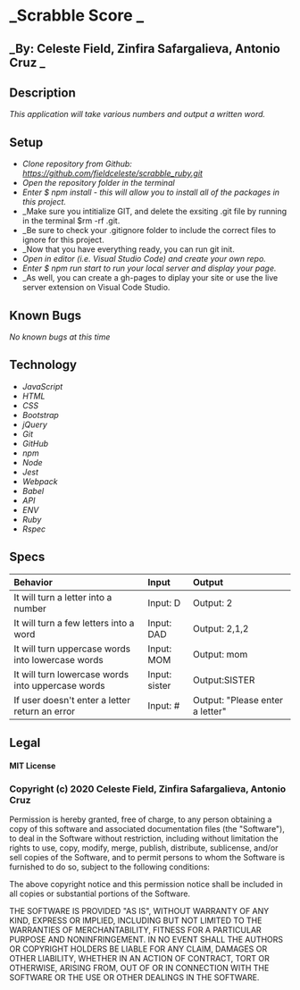 # _Scrabble Score _
## _By: Celeste Field, Zinfira Safargalieva, Antonio Cruz _
## Description

_This application will take various numbers and output a written word._

## Setup


* _Clone repository from Github: https://github.com/fieldceleste/scrabble_ruby.git_
* _Open the repository folder in the terminal_
* _Enter $ npm install - this will allow you to install all of the packages in this project._
* _Make sure you intitialize GIT, and delete the exsiting .git file by running in the terminal $rm -rf .git. 
* _Be sure to check your .gitignore folder to include the correct files to ignore for this project. 
* _Now that you have everything ready, you can run git init. 
* _Open in editor (i.e. Visual Studio Code) and create your own repo._
* _Enter $ npm run start to run your local server and display your page._
* _As well, you can create a gh-pages to diplay your site or use the live server extension on Visual Code Studio.

## Known Bugs
_No known bugs at this time_

## Technology

* _JavaScript_
* _HTML_
* _CSS_
* _Bootstrap_
* _jQuery_
* _Git_
* _GitHub_
* _npm_
* _Node_
* _Jest_
* _Webpack_
* _Babel_
* _API_
* _ENV_
* _Ruby_
* _Rspec_


## Specs

|Behavior|Input|Output|
| :-----|:-----|:-----|
| It will turn a letter into a number | Input: D | Output: 2 |
| It will turn a few letters into a word | Input: DAD | Output: 2,1,2|
| It will turn uppercase words into lowercase words| Input: MOM | Output: mom |
| It will turn lowercase words into uppercase words| Input: sister | Output:SISTER | 
| If user doesn't enter a letter return an error | Input: # | Output: "Please enter a letter" | 


## Legal

#### MIT License

### Copyright (c) 2020 Celeste Field, Zinfira Safargalieva, Antonio Cruz

Permission is hereby granted, free of charge, to any person obtaining a copy
of this software and associated documentation files (the "Software"), to deal
in the Software without restriction, including without limitation the rights
to use, copy, modify, merge, publish, distribute, sublicense, and/or sell
copies of the Software, and to permit persons to whom the Software is
furnished to do so, subject to the following conditions:

The above copyright notice and this permission notice shall be included in all
copies or substantial portions of the Software.

THE SOFTWARE IS PROVIDED "AS IS", WITHOUT WARRANTY OF ANY KIND, EXPRESS OR
IMPLIED, INCLUDING BUT NOT LIMITED TO THE WARRANTIES OF MERCHANTABILITY,
FITNESS FOR A PARTICULAR PURPOSE AND NONINFRINGEMENT. IN NO EVENT SHALL THE
AUTHORS OR COPYRIGHT HOLDERS BE LIABLE FOR ANY CLAIM, DAMAGES OR OTHER
LIABILITY, WHETHER IN AN ACTION OF CONTRACT, TORT OR OTHERWISE, ARISING FROM,
OUT OF OR IN CONNECTION WITH THE SOFTWARE OR THE USE OR OTHER DEALINGS IN THE
SOFTWARE.